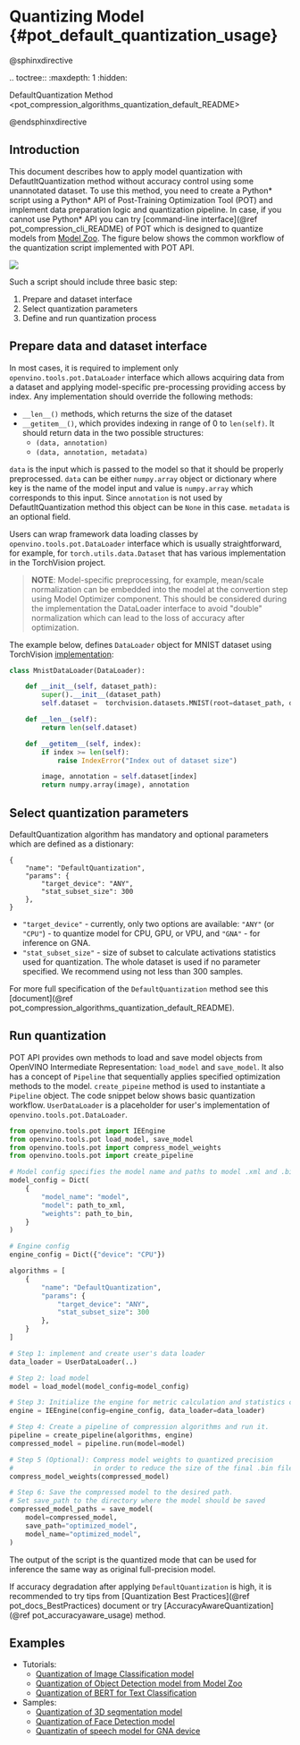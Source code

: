 # Quantizing Model {#pot_default_quantization_usage}

@sphinxdirective

.. toctree::
   :maxdepth: 1
   :hidden:

   DefaultQuantization Method <pot_compression_algorithms_quantization_default_README>

@endsphinxdirective

## Introduction
This document describes how to apply model quantization with DefautltQuantization method without accuracy control using some unannotated dataset. To use this method, you need to create a Python* script using a Python* API of Post-Training Optimization Tool (POT) and implement data preparation logic and quantization pipeline. In case, if you cannot use Python* API you can try [command-line interface](@ref pot_compression_cli_README) of POT which is designed to quantize models from [Model Zoo](https://github.com/openvinotoolkit/open_model_zoo). The figure below shows the common workflow of the quantization script implemented with POT API.

![](./images/default_quantization_flow.png)

Such a script should include three basic step:
1. Prepare and dataset interface
2. Select quantization parameters
3. Define and run quantization process

## Prepare data and dataset interface
In most cases, it is required to implement only `openvino.tools.pot.DataLoader` interface which allows acquiring data from a dataset and applying model-specific pre-processing providing access by index. Any implementation should override the following methods: 

- `__len__()` methods, which returns the size of the dataset
- `__getitem__()`, which provides indexing in range of 0 to `len(self)`. It should return data in the two possible structures:
   - `(data, annotation)`
   - `(data, annotation, metadata)`

`data` is the input which is passed to the model so that it should be properly preprocessed. `data` can be either `numpy.array` object or dictionary where key is the name of the model input and value is `numpy.array` which corresponds to this input. Since `annotation` is not used by DefautltQuantization method this object can be `None` in this case. `metadata` is an optional field.
  
Users can wrap framework data loading classes by `openvino.tools.pot.DataLoader` interface which is usually straightforward, for example, for `torch.utils.data.Dataset` that has various implementation in the TorchVision project.

> **NOTE**: Model-specific preprocessing, for example, mean/scale normalization can be embedded into the model at the convertion step using Model Optimizer component. This should be considered during the implementation the DataLoader interface to avoid "double" normalization which can lead to the loss of accuracy after optimization.

The example below, defines `DataLoader` object for MNIST dataset using TorchVision [implementation](https://pytorch.org/vision/stable/generated/torchvision.datasets.MNIST.html#torchvision.datasets.MNIST):
```python
class MnistDataLoader(DataLoader):

    def __init__(self, dataset_path):
        super().__init__(dataset_path)
        self.dataset =  torchvision.datasets.MNIST(root=dataset_path, download=True)

    def __len__(self):
        return len(self.dataset)

    def __getitem__(self, index):
        if index >= len(self):
            raise IndexError("Index out of dataset size")

        image, annotation = self.dataset[index]
        return numpy.array(image), annotation
```


## Select quantization parameters
DefaultQuantization algorithm has mandatory and optional parameters which are defined as a distionary:
```
{
    "name": "DefaultQuantization",
    "params": {
        "target_device": "ANY",
        "stat_subset_size": 300
    },
}
```  
- `"target_device"` - currently, only two options are available: `"ANY"` (or `"CPU"`) -  to quantize model for CPU, GPU, or VPU, and `"GNA"` - for inference on GNA.
- `"stat_subset_size"` - size of subset to calculate activations statistics used for quantization. The whole dataset is used if no parameter specified. We recommend using not less than 300 samples.

For more full specification of the `DefaultQuantization` method see this [document](@ref pot_compression_algorithms_quantization_default_README).

## Run quantization
POT API provides own methods to load and save model objects from OpenVINO Intermediate Representation: `load_model` and `save_model`. It also has a concept of `Pipeline` that sequentially applies specified optimization methods to the model. `create_pipeine` method is used to instantiate a `Pipeline` object.
The code snippet below shows basic quantization workflow. `UserDataLoader` is a placeholder for user's implementation of `openvino.tools.pot.DataLoader`.

```python
from openvino.tools.pot import IEEngine
from openvino.tools.pot load_model, save_model
from openvino.tools.pot import compress_model_weights
from openvino.tools.pot import create_pipeline

# Model config specifies the model name and paths to model .xml and .bin file
model_config = Dict(
    {
        "model_name": "model",
        "model": path_to_xml,
        "weights": path_to_bin,
    }
)

# Engine config
engine_config = Dict({"device": "CPU"})

algorithms = [
    {
        "name": "DefaultQuantization",
        "params": {
            "target_device": "ANY",
            "stat_subset_size": 300
        },
    }
]

# Step 1: implement and create user's data loader
data_loader = UserDataLoader(..)

# Step 2: load model
model = load_model(model_config=model_config)

# Step 3: Initialize the engine for metric calculation and statistics collection.
engine = IEEngine(config=engine_config, data_loader=data_loader)

# Step 4: Create a pipeline of compression algorithms and run it.
pipeline = create_pipeline(algorithms, engine)
compressed_model = pipeline.run(model=model)

# Step 5 (Optional): Compress model weights to quantized precision
#                    in order to reduce the size of the final .bin file.
compress_model_weights(compressed_model)

# Step 6: Save the compressed model to the desired path.
# Set save_path to the directory where the model should be saved
compressed_model_paths = save_model(
    model=compressed_model,
    save_path="optimized_model",
    model_name="optimized_model",
)
```

The output of the script is the quantized mode that can be used for inference the same way as original full-precision model.

If accuracy degradation after applying `DefaultQuantization` is high, it is recommended to try tips from [Quantization Best Practices](@ref pot_docs_BestPractices) document or try [AccuracyAwareQuantization](@ref pot_accuracyaware_usage) method.

## Examples

* Tutorials:
  * [Quantization of Image Classification model](https://github.com/openvinotoolkit/openvino_notebooks/tree/main/notebooks/301-tensorflow-training-openvino)
  * [Quantization of Object Detection model from Model Zoo](https://github.com/openvinotoolkit/openvino_notebooks/tree/main/notebooks/111-detection-quantization)
  * [Quantization of BERT for Text Classification](https://github.com/openvinotoolkit/openvino_notebooks/tree/main/notebooks/105-language-quantize-bert)
* Samples:
  * [Quantization of 3D segmentation model](https://github.com/openvinotoolkit/openvino/tree/master/tools/pot/openvino/tools/pot/api/samples/3d_segmentation)
  * [Quantization of Face Detection model](https://github.com/openvinotoolkit/openvino/tree/master/tools/pot/openvino/tools/pot/api/samples/face_detection)
  * [Quantizatin of speech model for GNA device](https://github.com/openvinotoolkit/openvino/tree/master/tools/pot/openvino/tools/pot/api/samples/speech)


